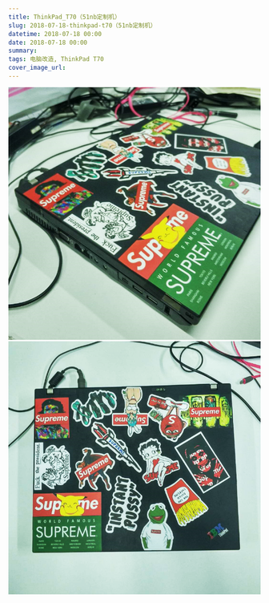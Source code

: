 ```yaml
---
title: ThinkPad_T70（51nb定制机）
slug: 2018-07-18-thinkpad-t70（51nb定制机）
datetime: 2018-07-18 00:00
date: 2018-07-18 00:00
summary: 
tags: 电脑改造, ThinkPad T70
cover_image_url: 
---
```

![25005-93qo91drmbl.png](../assets/2020/10/1484212593.png)
![04159-zbwo4kr4ev.png](../assets/2020/10/3573615994.png)